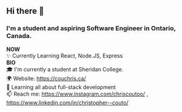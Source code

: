 ## Hi there 👋
### I'm a student and aspiring Software Engineer in Ontario, Canada.
**NOW**  
✨ Currently Learning React, Node.JS, Express   
**BIO**  
:mortar_board: I'm currently a student at Sheridan College.  
🌍 Website: https://couchris.ca/  
🌱 Learning all about full-stack development  
📫 Reach me: https://www.instagram.com/chriscoutoo/ , https://www.linkedin.com/in/christopher--couto/

